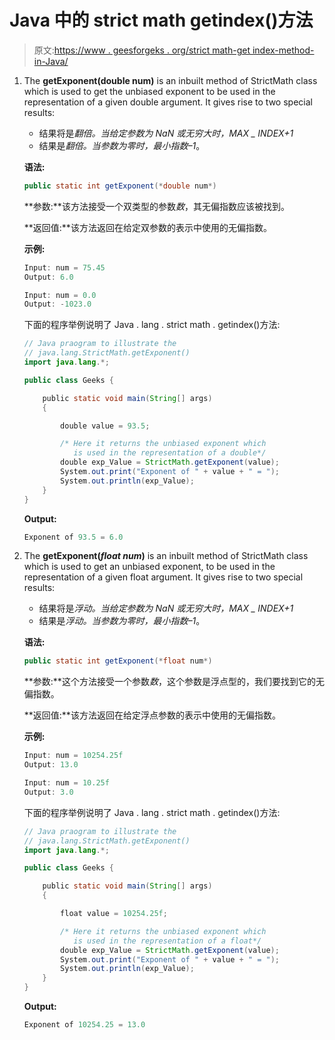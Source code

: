 # Java 中的 strict math getindex()方法

> 原文:[https://www . geesforgeks . org/strict math-get index-method-in-Java/](https://www.geeksforgeeks.org/strictmath-getexponent-method-in-java/)

1.  The **getExponent(double num)** is an inbuilt method of StrictMath class which is used to get the unbiased exponent to be used in the representation of a given double argument. It gives rise to two special results:
    *   结果将是*翻倍。当给定参数为 NaN 或无穷大时，MAX _ INDEX+1*
    *   结果是*翻倍。当参数为零时，最小指数–1*。

    **语法:**

    ```java
    public static int getExponent(*double num*)
    ```

    **参数:**该方法接受一个双类型的参数*数*，其无偏指数应该被找到。

    **返回值:**该方法返回在给定双参数的表示中使用的无偏指数。

    **示例:**

    ```java
    Input: num = 75.45
    Output: 6.0

    Input: num = 0.0
    Output: -1023.0

    ```

    下面的程序举例说明了 Java . lang . strict math . getindex()方法:

    ```java
    // Java praogram to illustrate the
    // java.lang.StrictMath.getExponent()
    import java.lang.*;

    public class Geeks {

        public static void main(String[] args)
        {

            double value = 93.5;

            /* Here it returns the unbiased exponent which  
               is used in the representation of a double*/
            double exp_Value = StrictMath.getExponent(value);
            System.out.print("Exponent of " + value + " = ");
            System.out.println(exp_Value);
        }
    }
    ```

    **Output:**

    ```java
    Exponent of 93.5 = 6.0

    ```

2.  The **getExponent(*float num*)** is an inbuilt method of StrictMath class which is used to get an unbiased exponent, to be used in the representation of a given float argument. It gives rise to two special results:
    *   结果将是*浮动。当给定参数为 NaN 或无穷大时，MAX _ INDEX+1*
    *   结果是*浮动。当参数为零时，最小指数–1*。

    **语法:**

    ```java
    public static int getExponent(*float num*)
    ```

    **参数:**这个方法接受一个参数*数*，这个参数是浮点型的，我们要找到它的无偏指数。

    **返回值:**该方法返回在给定浮点参数的表示中使用的无偏指数。

    **示例:**

    ```java
    Input: num = 10254.25f
    Output: 13.0

    Input: num = 10.25f
    Output: 3.0

    ```

    下面的程序举例说明了 Java . lang . strict math . getindex()方法:

    ```java
    // Java praogram to illustrate the
    // java.lang.StrictMath.getExponent()
    import java.lang.*;

    public class Geeks {

        public static void main(String[] args)
        {

            float value = 10254.25f;

            /* Here it returns the unbiased exponent which 
               is used in the representation of a float*/
            double exp_Value = StrictMath.getExponent(value);
            System.out.print("Exponent of " + value + " = ");
            System.out.println(exp_Value);
        }
    }
    ```

    **Output:**

    ```java
    Exponent of 10254.25 = 13.0

    ```